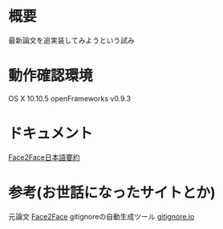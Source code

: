 # 概要
最新論文を追実装してみようという試み

# 動作確認環境
OS X 10.10.5
openFrameworks v0.9.3

# ドキュメント
[Face2Face日本語要約](./document/Face2Face-jp.md)

# 参考(お世話になったサイトとか)
元論文
[Face2Face](http://www.graphics.stanford.edu/~niessner/thies2016face.html)
gitignoreの自動生成ツール
[gitignore.io](https://www.gitignore.io/)
